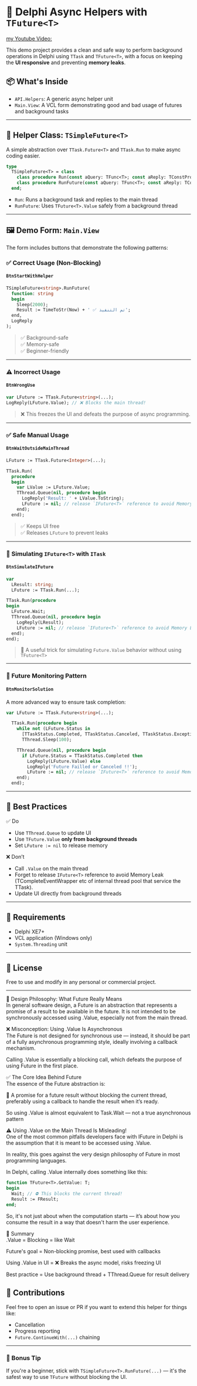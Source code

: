 
# 🚀 Delphi Async Helpers with `TFuture<T>`

[my Youtube Video:](https://www.youtube.com/watch?v=t9udgEHANlI)  

This demo project provides a clean and safe way to perform background operations in Delphi using `TTask` and `TFuture<T>`, with a focus on keeping the **UI responsive** and preventing **memory leaks**.

## 📦 What's Inside

- `API.Helpers`: A generic async helper unit
- `Main.View`: A VCL form demonstrating good and bad usage of futures and background tasks

---

## 🔧 Helper Class: `TSimpleFuture<T>`

A simple abstraction over `TTask.Future<T>` and `TTask.Run` to make async coding easier.

```pascal
type
  TSimpleFuture<T> = class
    class procedure Run(const aQuery: TFunc<T>; const aReply: TConstProc<T>); static;
    class procedure RunFuture(const aQuery: TFunc<T>; const aReply: TConstProc<T>); static;
  end;
```

- `Run`: Runs a background task and replies to the main thread
- `RunFuture`: Uses `TFuture<T>.Value` safely from a background thread

---

## 🖼 Demo Form: `Main.View`

The form includes buttons that demonstrate the following patterns:

### ✅ Correct Usage (Non-Blocking)

#### `BtnStartWithHelper`

```pascal
TSimpleFuture<string>.RunFuture(
  function: string
  begin
    Sleep(2000);
    Result := TimeToStr(Now) + ' ✅ تم التنفيذ';
  end,
  LogReply
);
```

> ✅ Background-safe  
> ✅ Memory-safe  
> ✅ Beginner-friendly

---

### ⚠️ Incorrect Usage

#### `BtnWrongUse`

```pascal
var LFuture := TTask.Future<string>(...);
LogReply(LFuture.Value); // ❌ Blocks the main thread!
```

> ❌ This freezes the UI and defeats the purpose of async programming.

---

### ✅ Safe Manual Usage

#### `BtnWaitOutsideMainThread`

```pascal
LFuture := TTask.Future<Integer>(...);

TTask.Run(
  procedure
  begin
    var LValue := LFuture.Value;
    TThread.Queue(nil, procedure begin
      LogReply('Result: ' + LValue.ToString);
      LFuture := nil; // release `IFuture<T>` reference to avoid Memory Leak (TCompleteEventWrapper etc of internal thread pool that service the TTask).
    end);
  end);
```

> ✅ Keeps UI free  
> ✅ Releases `LFuture` to prevent leaks

---

### 🧪 Simulating `IFuture<T>` with `ITask`

#### `BtnSimulateIFuture`

```pascal
var
  LResult: string;
  LFuture := TTask.Run(...);

TTask.Run(procedure
begin
  LFuture.Wait;
  TThread.Queue(nil, procedure begin
    LogReply(LResult);
    LFuture := nil; // release `IFuture<T>` reference to avoid Memory Leak (TCompleteEventWrapper etc of internal thread pool that service the TTask).
  end);
end);
```

> 🧠 A useful trick for simulating `Future.Value` behavior without using `TFuture<T>`

---

### 🔁 Future Monitoring Pattern

#### `BtnMonitorSolution`

A more advanced way to ensure task completion:

```pascal
var LFuture := TTask.Future<string>(...);

  TTask.Run(procedure begin
    while not (LFuture.Status in
      [TTaskStatus.Completed, TTaskStatus.Canceled, TTaskStatus.Exception]) do
      TThread.Sleep(100);

    TThread.Queue(nil, procedure begin
      if LFuture.Status = TTaskStatus.Completed then
        LogReply(LFuture.Value) else
        LogReply('Future Failled or Canceled !!');
        LFuture := nil; // release `IFuture<T>` reference to avoid Memory Leak (TCompleteEventWrapper etc of internal thread pool that service the TTask).
    end);
  end);
```

---

## 🧼 Best Practices

✅ Do  
- Use `TThread.Queue` to update UI  
- Use `TFuture.Value` **only from background threads**  
- Set `LFuture := nil` to release memory  

❌ Don’t  
- Call `.Value` on the main thread  
- Forget to release `IFuture<T>` reference to avoid Memory Leak (TCompleteEventWrapper etc of internal thread pool that service the TTask). 
- Update UI directly from background threads

---

## 🧰 Requirements

- Delphi XE7+  
- VCL application (Windows only)  
- `System.Threading` unit

---

## 📜 License

Free to use and modify in any personal or commercial project.

---  
🧠 Design Philosophy: What Future Really Means  
In general software design, a Future is an abstraction that represents a promise of a result to be available in the future. It is not intended to be synchronously accessed using .Value, especially not from the main thread.  

❌ Misconception: Using .Value Is Asynchronous  
The Future is not designed for synchronous use — instead, it should be part of a fully asynchronous programming style, ideally involving a callback mechanism.  
  
Calling .Value is essentially a blocking call, which defeats the purpose of using Future in the first place.  
  
✅ The Core Idea Behind Future  
The essence of the Future abstraction is:  
  
🔹 A promise for a future result without blocking the current thread, preferably using a callback to handle the result when it’s ready.  

So using .Value is almost equivalent to Task.Wait — not a true asynchronous pattern  

⚠️ Using .Value on the Main Thread Is Misleading!  
One of the most common pitfalls developers face with IFuture<T> in Delphi is the assumption that it is meant to be accessed using .Value.  
  
In reality, this goes against the very design philosophy of Future in most programming languages.  
  
In Delphi, calling .Value internally does something like this:  
```pascal
function TFuture<T>.GetValue: T;
begin
  Wait; // ⛔ This blocks the current thread!
  Result := FResult;
end;

```
So, it's not just about when the computation starts — it’s about how you consume the result in a way that doesn't harm the user experience.  
  
  🔄 Summary  
.Value = Blocking = like Wait  
  
Future's goal = Non-blocking promise, best used with callbacks  
  
Using .Value in UI = ❌ Breaks the async model, risks freezing UI  
  
Best practice = Use background thread + TThread.Queue for result delivery  

  
## 🙌 Contributions

Feel free to open an issue or PR if you want to extend this helper for things like:
- Cancellation
- Progress reporting
- `Future.ContinueWith(...)` chaining

---

### 🧠 Bonus Tip

If you're a beginner, stick with `TSimpleFuture<T>.RunFuture(...)` — it's the safest way to use `TFuture` without blocking the UI.
